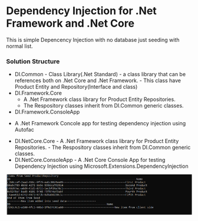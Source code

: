 # Dependency Injection for .Net Framework and .Net Core

This is simple Depencency Injection with no database just seeding with normal list.

### Solution Structure

-  DI.Common - Class Library(.Net Standard) 
											- a class library that can be references both on .Net Core and .Net Framework.
										    - This class have Product Entity and Repository(Interface and class) 
-  DI.Framework.Core 
    * A .Net Framework class library for Product Entity Repositories.
    * The Respository classes inherit from DI.Common generic classes.
- DI.Framework.ConsoleApp 
* A .Net Framework Concole app for testing dependency injection using Autofac

- DI.NetCore.Core
				- A .Net Framework class library for Product Entity Repositories.
				- The Respository classes inherit from DI.Common generic classes.
- DI.NetCore.ConsoleApp
					  - A .Net Core Console App for testing Dependency Injection using Microsoft.Extensions.DependencyInjection


![Image of Yaktocat](https://github.com/Menelis/DI/blob/master/DI.Common/images/test.PNG)
